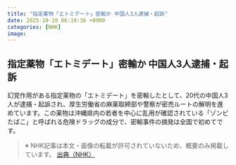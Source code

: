 ```yaml
---
title: "指定薬物「エトミデート」密輸か 中国人3人逮捕・起訴"
date: 2025-10-10 06:19:36 +0900
categories: [NHK]
image: 
---
```

## 指定薬物「エトミデート」密輸か 中国人3人逮捕・起訴

幻覚作用がある指定薬物の「エトミデート」を密輸したとして、20代の中国人3人が逮捕・起訴され、厚生労働省の麻薬取締部や警察が密売ルートの解明を進めています。この薬物は沖縄県内の若者を中心に乱用が確認されている「ゾンビたばこ」と呼ばれる危険ドラッグの成分で、密輸事件の摘発は全国で初めてです。

> ※ NHK記事は本文・画像の転載が許可されていないため、概要のみ掲載しています。
[出典（NHK）](http://www3.nhk.or.jp/news/html/20251010/k10014946311000.html)
